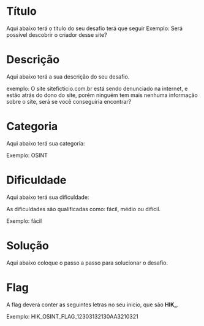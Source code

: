 # Título

Aqui abaixo terá o titulo do seu desafio terá que seguir 
Exemplo: Será possível descobrir o criador desse site?

# Descrição

Aqui abaixo terá a sua descrição do seu desafio.

exemplo: O site siteficticio.com.br está sendo denunciado na internet, e estão atrás do dono do site, porém ninguém tem mais nenhuma informação sobre o site, será se você conseguiria encontrar?

# Categoria 

Aqui abaixo terá sua categoria:

Exemplo: OSINT

# Dificuldade

Aqui abaixo terá sua dificuldade:

As dificuldades são qualificadas como: fácil, médio ou difícil.

Exemplo: fácil

# Solução

Aqui abaixo coloque o passo a passo para solucionar o desafio.

# Flag

A flag deverá conter as seguintes letras no seu inicio, que são **HIK_**.

Exemplo: HIK_OSINT_FLAG_12303132130AA3210321